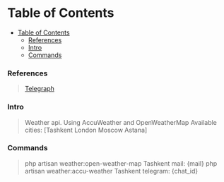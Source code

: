 # Table of Contents
- [Table of Contents](#table-of-contents)
    - [References](#references)
    - [Intro](#intro)
    - [Commands](#commands)
   

### References
>[Telegraph](https://defstudio.github.io/telegraph/)

### Intro
> Weather api. Using AccuWeather and OpenWeatherMap
> Available cities: [Tashkent London Moscow	Astana]

### Commands

> php artisan weather:open-weather-map Tashkent mail: {mail}
> php artisan weather:accu-weather Tashkent telegram: {chat_id}
